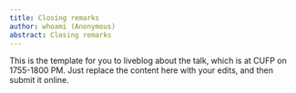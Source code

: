 ```yaml
---
title: Closing remarks
author: whoami (Anonymous)
abstract: Closing remarks
---
```


This is the template for you to liveblog about the talk,
which is at CUFP on 1755-1800 PM.  Just replace the content here
with your edits, and then submit it online.
